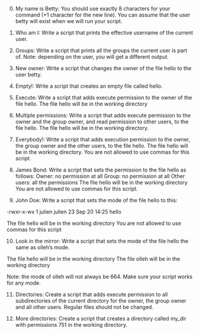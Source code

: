 0. My name is Betty:
You should use exactly 8 characters for your command (+1 character for the new line).
You can assume that the user betty will exist when we will run your script.

1. Who am I:
Write a script that prints the effective username of the current user.

2. Groups:
Write a script that prints all the groups the current user is part of.
Note: depending on the user, you will get a different output.

3. New owner:
Write a script that changes the owner of the file hello to the user betty.

4. Empty!:
Write a script that creates an empty file called hello.

5. Execute:
Write a script that adds execute permission to the owner of the file hello.
The file hello will be in the working directory

6. Multiple permissions:
Write a script that adds execute permission to the owner and the group owner, and read permission to other users, to the file hello.
The file hello will be in the working directory.

7. Everybody!:
Write a script that adds execution permission to the owner, the group owner and the other users, to the file hello.
The file hello will be in the working directory.
You are not allowed to use commas for this script.

8. James Bond:
Write a script that sets the permission to the file hello as follows:
Owner: no permission at all
Group: no permission at all
Other users: all the permissions
The file hello will be in the working directory You are not allowed to use commas for this script.

9. John Doe:
Write a script that sets the mode of the file hello to this:

-rwxr-x-wx 1 julien julien 23 Sep 20 14:25 hello

The file hello will be in the working directory
You are not allowed to use commas for this script

10. Look in the mirror:
Write a script that sets the mode of the file hello the same as olleh’s mode.

The file hello will be in the working directory
The file olleh will be in the working directory

Note: the mode of olleh will not always be 664. Make sure your script works for any mode.

11. Directories:
Create a script that adds execute permission to all subdirectories of the current directory for the owner, the group owner and all other users. Regular files should not be changed.

12. More directories:
Create a script that creates a directory called my_dir with permissions 751 in the working directory.
